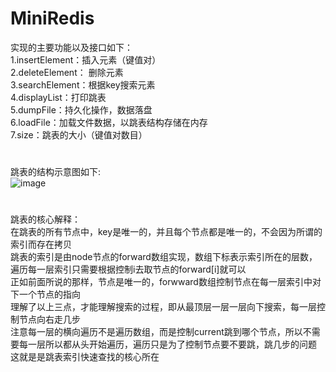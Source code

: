 # MiniRedis
实现的主要功能以及接口如下：<br>
1.insertElement：插入元素（键值对） <br>
2.deleteElement： 删除元素<br>
3.searchElement：根据key搜索元素 <br>
4.displayList：打印跳表 <br>
5.dumpFile：持久化操作，数据落盘 <br>
6.loadFile：加载文件数据，以跳表结构存储在内存 <br>
7.size：跳表的大小（键值对数目） <br>

#
跳表的结构示意图如下:<br>
![image](https://user-images.githubusercontent.com/73992103/196988027-6b841097-01e5-4d4f-91fb-334a2ac623e7.png)

#
跳表的核心解释：<br>
在跳表的所有节点中，key是唯一的，并且每个节点都是唯一的，不会因为所谓的索引而存在拷贝<br>
跳表的索引是由node节点的forward数组实现，数组下标表示索引所在的层数，遍历每一层索引只需要根据控制i去取节点的forward[i]就可以<br>
正如前面所说的那样，节点是唯一的，forwward数组控制节点在每一层索引中对下一个节点的指向<br>
理解了以上三点，才能理解搜索的过程，即从最顶层一层一层向下搜索，每一层控制节点向右走几步<br>
注意每一层的横向遍历不是遍历数组，而是控制current跳到哪个节点，所以不需要每一层所以都从头开始遍历，遍历只是为了控制节点要不要跳，跳几步的问题<br>
这就是是跳表索引快速查找的核心所在<br>
